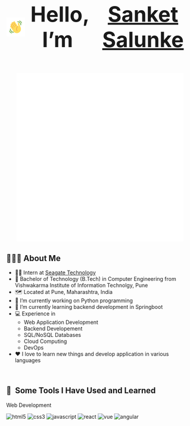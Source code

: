 <!-- Title Section -->
# <p align="center" style="font-size:2em;display:flex; align-items:center; justify-content:center; margin-top:8px"> <img src="https://raw.githubusercontent.com/sanket292001/sanket292001/main/gif/wave.gif" height="50" width="50" style="margin-right:8px"></img> Hello, I’m&nbsp; <a href="https://github.com/sanket292001">Sanket Salunke</a></p>

<!-- Profile -->
<div align="center">
<img src="https://raw.githubusercontent.com/sanket292001/sanket292001/main/gif/coding_person.gif" width="450"></img>
</div>

<!-- About Me -->
## 👨🏻‍💻 About Me
<div>
  
- 👨‍💼 Intern at [Seagate Technology](https://www.seagate.com/in/en/)
- 📄 Bachelor of Technology (B.Tech) in Computer Engineering from Vishwakarma Institute of Information Technolgy, Pune
- 🗺️ Located at Pune, Maharashtra, India
- 🔭 I’m currently working on Python programming
- 🌱 I’m currently learning backend development in Springboot
- 💻 Experience in
  - Web Application Development
  - Backend Developement
  - SQL/NoSQL Databases
  - Cloud Computing
  - DevOps
- ❤️ I love to learn new things and develop application in various languages

</div>

<br />

<!-- Tech Stack -->

## 🚀 &nbsp;Some Tools I Have Used and Learned

Web Development
<p align="left">
<img src="https://cdn.jsdelivr.net/gh/devicons/devicon/icons/html5/html5-original.svg" alt="html5" width="45" height="45"/>  
<img src="https://cdn.jsdelivr.net/gh/devicons/devicon/icons/css3/css3-original.svg" alt="css3" width="45" height="45"/>
<img src="https://cdn.jsdelivr.net/gh/devicons/devicon/icons/javascript/javascript-original.svg"  alt="javascript" width="45" height="45"/>
<img src="https://cdn.jsdelivr.net/gh/devicons/devicon/icons/react/react-original.svg"  alt="react" width="45" height="45"/>
<img src="https://cdn.jsdelivr.net/gh/devicons/devicon/icons/vuejs/vuejs-original.svg" alt="vue" width="45" height="45"/>
<img src="https://cdn.jsdelivr.net/gh/devicons/devicon/icons/angularjs/angularjs-original.svg" alt="angular" width="45" height="45"/>
</p>
